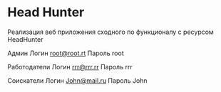 # Head Hunter
Реализация веб приложения сходного по функционалу с ресурсом HeadHunter

Админ Логин root@root.rt Пароль root

Работодатели
Логин rrr@rrr.rr Пароль rrr


Соискатели
Логин John@mail.ru Пароль John
